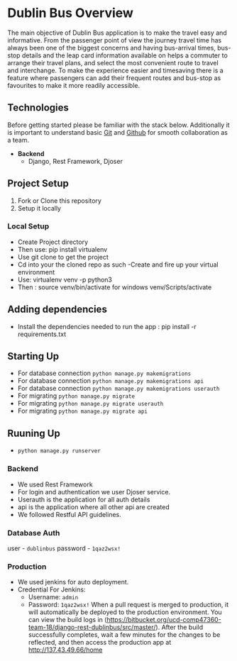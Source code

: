 #  Dublin Bus Overview

The main objective of Dublin Bus application is to make the travel easy and informative. From the passenger point of view the journey travel time has always been one of the biggest concerns and having bus-arrival times, bus-stop details and the leap card information available on helps a commuter to arrange their travel plans, and select the most convenient route to travel and interchange. To make the experience easier
 and timesaving there is a feature where passengers can add their frequent routes and bus-stop as favourites to make it more readily accessible.
 
## Technologies
Before getting started please be familiar with the stack below. Additionally it is important to understand basic [Git](https://gist.github.com/blackfalcon/8428401) and [Github](https://help.github.com/en/github/collaborating-with-issues-and-pull-requests) for smooth collaboration as a team.

- **Backend**
    - Django, Rest Framework, Djoser

## Project Setup

1. Fork or Clone this repository
2. Setup it locally

### Local Setup

- Create Project directory
- Then use: pip install virtualenv
- Use git clone to get the project
- Cd into your the cloned repo as such
-Create and fire up your virtual environment
- Use: virtualenv  venv -p python3
- Then : source venv/bin/activate for windows venv/Scripts/activate


## Adding dependencies

- Install the dependencies needed to run the app : pip install -r requirements.txt

## Starting Up

* For database connection `python manage.py makemigrations`
* For database connection `python manage.py makemigrations api`
* For database connection `python manage.py makemigrations userauth`
* For migrating `python manage.py migrate`
* For migrating `python manage.py migrate userauth`
* For migrating `python manage.py migrate api`

## Ruuning Up

* `python manage.py runserver`

### Backend
* We used Rest Framework
* For login and authentication we user Djoser service.
* Userauth is the application for all auth details
* api is the application where all other api are created
* We followed Restful API guidelines.
  
### Database Auth
user - `dublinbus`
password - `1qaz2wsx!`
        
### Production
- We used jenkins for auto deployment.
- Credential For Jenkins:
    * Username: `admin`
    * Password: `1qaz2wsx!`
When a pull request is merged to production, it will automatically be deployed to the production environment. You can view the build logs in (https://bitbucket.org/ucd-comp47360-team-18/django-rest-dublinbus/src/master/). After the build successfully completes, wait a few minutes for the changes to be reflected, and then access the production app at http://137.43.49.66/home


